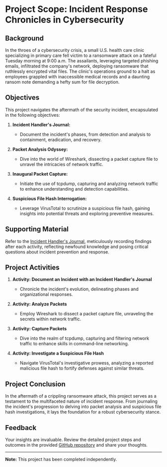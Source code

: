 # Project Scope: Incident Response Chronicles in Cybersecurity

## Background

In the throes of a cybersecurity crisis, a small U.S. health care clinic specializing in primary care fell victim to a ransomware attack on a fateful Tuesday morning at 9:00 a.m. The assailants, leveraging targeted phishing emails, infiltrated the company's network, deploying ransomware that ruthlessly encrypted vital files. The clinic's operations ground to a halt as employees grappled with inaccessible medical records and a daunting ransom note demanding a hefty sum for file decryption.

## Objectives

This project navigates the aftermath of the security incident, encapsulated in the following objectives:

1. **Incident Handler's Journal:**
   - Document the incident's phases, from detection and analysis to containment, eradication, and recovery.

2. **Packet Analysis Odyssey:**
   - Dive into the world of Wireshark, dissecting a packet capture file to unravel the intricacies of network traffic.

3. **Inaugural Packet Capture:**
   - Initiate the use of tcpdump, capturing and analyzing network traffic to enhance understanding and detection capabilities.

4. **Suspicious File Hash Interrogation:**
   - Leverage VirusTotal to scrutinize a suspicious file hash, gaining insights into potential threats and exploring preventive measures.

## Supporting Material

Refer to the [Incident Handler's Journal](#), meticulously recording findings after each activity, reflecting newfound knowledge and posing critical questions about incident prevention and response.

## Project Activities

1. **Activity: Document an Incident with an Incident Handler's Journal**
   - Chronicle the incident's evolution, delineating phases and organizational responses.

2. **Activity: Analyze Packets**
   - Employ Wireshark to dissect a packet capture file, unraveling the secrets within network traffic.

3. **Activity: Capture Packets**
   - Dive into the realm of tcpdump, capturing and filtering network traffic to enhance skills in command-line networking.

4. **Activity: Investigate a Suspicious File Hash**
   - Navigate VirusTotal's investigative prowess, analyzing a reported malicious file hash to fortify defenses against similar threats.

## Project Conclusion

In the aftermath of a crippling ransomware attack, this project serves as a testament to the multifaceted nature of incident response. From journaling the incident's progression to delving into packet analysis and suspicious file hash investigations, it lays the foundation for a robust cybersecurity stance.

## Feedback

Your insights are invaluable. Review the detailed project steps and outcomes in the provided [GitHub repository](https://github.com/JustinAntunes-Cardoso/Healthcare-Incident-Journal) and share your thoughts.

---

**Note:** This project has been completed independently.
